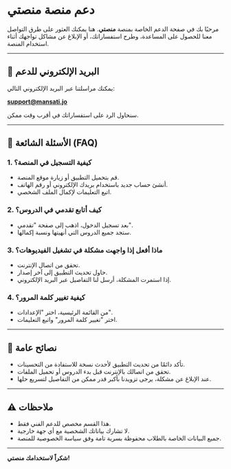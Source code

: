 # دعم منصة منصتي

مرحبًا بك في صفحة الدعم الخاصة بمنصة **منصتي**. هنا يمكنك العثور على طرق التواصل معنا للحصول على المساعدة، وطرح استفساراتك، أو الإبلاغ عن مشاكل تواجهك أثناء استخدام المنصة.

---

## 📧 البريد الإلكتروني للدعم
يمكنك مراسلتنا عبر البريد الإلكتروني التالي:  

**support@mansati.jo**

سنحاول الرد على استفساراتك في أقرب وقت ممكن.

---

## 📝 الأسئلة الشائعة (FAQ)

### 1. كيفية التسجيل في المنصة؟
- قم بتحميل التطبيق أو زيارة موقع المنصة.
- أنشئ حساب جديد باستخدام بريدك الإلكتروني أو رقم الهاتف.
- اتبع التعليمات لإكمال الملف الشخصي.

### 2. كيف أتابع تقدمي في الدروس؟
- بعد تسجيل الدخول، اذهب إلى صفحة "تقدمي".
- ستجد جميع الدروس التي أنهيتها ونسبة إكمالها.

### 3. ماذا أفعل إذا واجهت مشكلة في تشغيل الفيديوهات؟
- تحقق من اتصال الإنترنت.
- حاول تحديث التطبيق إلى آخر إصدار.
- إذا استمرت المشكلة، أرسل لنا التفاصيل عبر البريد الإلكتروني.

### 4. كيفية تغيير كلمة المرور؟
- من القائمة الرئيسية، اختر "الإعدادات".
- اختر "تغيير كلمة المرور" واتبع التعليمات.

---

## 📌 نصائح عامة
- تأكد دائمًا من تحديث التطبيق لأحدث نسخة للاستفادة من التحسينات.
- تحقق من اتصالك بالإنترنت قبل بدء الدروس أو تحميل الملفات.
- عند الإبلاغ عن مشكلة، يرجى تزويدنا بأكبر قدر ممكن من التفاصيل لتسريع حلها.

---

## ⚠️ ملاحظات
- هذا القسم مخصص للدعم الفني فقط.
- لا تشارك بياناتك الشخصية مع أي جهة خارجية.
- جميع البيانات الخاصة بالطلاب محفوظة بسرية تامة وفق سياسة الخصوصية للمنصة.

---

**شكراً لاستخدامك منصتي!**
